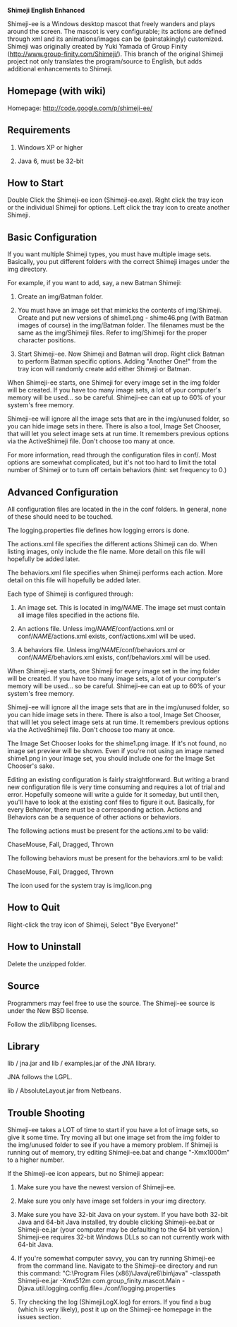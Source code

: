 <b>Shimeji English Enhanced</b>

Shimeji-ee is a Windows desktop mascot that freely wanders and plays around the screen.  The mascot is very configurable; its actions are defined through xml and its animations/images can be (painstakingly) customized.  Shimeji was originally created by Yuki Yamada of Group Finity (http://www.group-finity.com/Shimeji/).  This branch of the original Shimeji project not only translates the program/source to English, but adds additional enhancements to Shimeji.

## Homepage (with wiki) ##

Homepage: http://code.google.com/p/shimeji-ee/

## Requirements ##

1. Windows XP or higher

2. Java 6, must be 32-bit

## How to Start ##

Double Click the Shimeji-ee icon (Shimeji-ee.exe).  Right click the tray icon or the individual Shimeji for options.  Left click the tray icon to create another Shimeji.

## Basic Configuration ##

If you want multiple Shimeji types, you must have multiple image sets.  Basically, you put different folders with the correct Shimeji images under the img directory.

For example, if you want to add, say, a new Batman Shimeji:

1. Create an img/Batman folder.

2. You must have an image set that mimicks the contents of img/Shimeji.  Create and put new versions of shime1.png - shime46.png (with Batman images of course) in the img/Batman folder.  The filenames must be the same as the img/Shimeji files.  Refer to img/Shimeji for the proper character positions.

3. Start Shimeji-ee.  Now Shimeji and Batman will drop.  Right click Batman to perform Batman specific options.  Adding "Another One!" from the tray icon will randomly create add either Shimeji or Batman.

When Shimeji-ee starts, one Shimeji for every image set in the img folder will be created.  If you have too many image sets, a lot of your computer's memory will be used... so be careful.  Shimeji-ee can eat up to 60% of your system's free memory.

Shimeji-ee will ignore all the image sets that are in the img/unused folder, so you can hide image sets in there.  There is also a tool, Image Set Chooser, that will let you select image sets at run time.  It remembers previous options via the ActiveShimeji file.  Don't choose too many at once.

For more information, read through the configuration files in conf/.  Most options are somewhat complicated, but it's not too hard to limit the total number of Shimeji or to turn off certain behaviors (hint: set frequency to 0.)

## Advanced Configuration ##

All configuration files are located in the in the conf folders.  In general, none of these should need to be touched.

The logging.properties file defines how logging errors is done.

The actions.xml file specifies the different actions Shimeji can do.  When listing images, only include the file name.  More detail on this file will hopefully be added later.

The behaviors.xml file specifies when Shimeji performs each action.  More detail on this file will hopefully be added later.

Each type of Shimeji is configured through:

1. An image set.  This is located in img/_NAME_.  The image set must contain all image files specified in the actions file.

2. An actions file.  Unless img/_NAME_/conf/actions.xml or conf/_NAME_/actions.xml exists, conf/actions.xml will be used.

3. A behaviors file.  Unless img/_NAME_/conf/behaviors.xml or conf/_NAME_/behaviors.xml exists, conf/behaviors.xml will be used.

When Shimeji-ee starts, one Shimeji for every image set in the img folder will be created.  If you have too many image sets, a lot of your computer's memory will be used... so be careful.  Shimeji-ee can eat up to 60% of your system's free memory.

Shimeji-ee will ignore all the image sets that are in the img/unused folder, so you can hide image sets in there.  There is also a tool, Image Set Chooser, that will let you select image sets at run time.  It remembers previous options via the ActiveShimeji file.  Don't choose too many at once.

The Image Set Chooser looks for the shime1.png image.  If it's not found, no image set preview will be shown.  Even if you're not using an image named shime1.png in your image set, you should include one for the Image Set Chooser's sake.

Editing an existing configuration is fairly straightforward.  But writing a brand new configuration file is very time consuming and requires a lot of trial and error.  Hopefully someone will write a guide for it someday, but until then, you'll have to look at the existing conf files to figure it out.  Basically, for every Behavior, there must be a corresponding action.  Actions and Behaviors can be a sequence of other actions or behaviors.

The following actions must be present for the actions.xml to be valid:

ChaseMouse, Fall, Dragged, Thrown

The following behaviors must be present for the behaviors.xml to be valid:

ChaseMouse, Fall, Dragged, Thrown

The icon used for the system tray is img/icon.png

## How to Quit ##

Right-click the tray icon of Shimeji, Select "Bye Everyone!"

## How to Uninstall ##

Delete the unzipped folder.

## Source ##

Programmers may feel free to use the source.  The Shimeji-ee source is under the New BSD license.

Follow the zlib/libpng licenses.

## Library ##

lib / jna.jar and lib / examples.jar of the JNA library.

JNA follows the LGPL.

lib / AbsoluteLayout.jar from Netbeans.

## Trouble Shooting ##

Shimeji-ee takes a LOT of time to start if you have a lot of image sets, so give it some time.  Try moving all but one image set from the img folder to the img/unused folder to see if you have a memory problem.  If Shimeji is running out of memory, try editing Shimeji-ee.bat and change "-Xmx1000m" to a higher number.

If the Shimeji-ee icon appears, but no Shimeji appear:

1. Make sure you have the newest version of Shimeji-ee.

2. Make sure you only have image set folders in your img directory.

3. Make sure you have 32-bit Java on your system.  If you have both 32-bit Java and 64-bit Java installed, try double clicking Shimeji-ee.bat or Shimeji-ee.jar (your computer may be defaulting to the 64 bit version.)  Shimeji-ee requires 32-bit Windows DLLs so can not currently work with 64-bit Java.

4. If you're somewhat computer savvy, you can try running Shimeji-ee from the command line.  Navigate to the Shimeji-ee directory and run this command: "C:\Program Files (x86)\Java\jre6\bin\java" -classpath Shimeji-ee.jar -Xmx512m com.group\_finity.mascot.Main -Djava.util.logging.config.file=./conf/logging.properties

5. Try checking the log (ShimejiLogX.log) for errors.  If you find a bug (which is very likely), post it up on the Shimeji-ee homepage in the issues section.